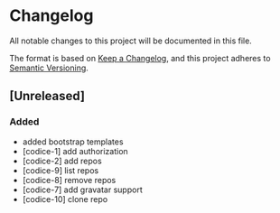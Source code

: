 # Changelog
All notable changes to this project will be documented in this file.

The format is based on [Keep a Changelog](https://keepachangelog.com/en/1.0.0/),
and this project adheres to [Semantic Versioning](https://semver.org/spec/v2.0.0.html).

## [Unreleased]

### Added

- added bootstrap templates
- [codice-1] add authorization
- [codice-2] add repos
- [codice-9] list repos
- [codice-8] remove repos
- [codice-7] add gravatar support
- [codice-10] clone repo
